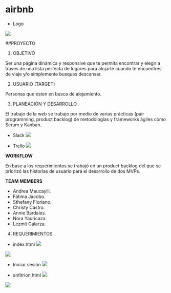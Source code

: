 # airbnb

* Logo

![](http://2.1m.yt/3II5Zd2.png)

##PROYECTO

1. OBJETIVO

Ser una página dinámica y responsive que te permita encontrar y elegir a traves de una lista perfecta de lugares para alojarte cuando te encuentres de viaje y/o simplemente busques descansar. 


2. USUARIO (TARGET)

Personas que esten en busca de alojamiento.


3. PLANEACIÓN Y DESARROLLO

El trabajo de la web se trabajo por medio de varias prácticas (pair programming, product backlog) de metodologías y frameworks ágiles como Scrum y Kanban.

* Slack
![](http://2.1m.yt/EjETkuF.jpg)

* Trello
![](http://2.1m.yt/DsbTSGF.jpg)

**WORKFLOW**

En base a los requerimientos se trabajó en un product backlog del que se priorizó las historias de usuario para el desarrollo de dos MVPs.

**TEAM MEMBERS**

* Andrea Maucaylli. 
* Fátima Jacobo.
* Sthefany Floriano.
* Christy Castro.
* Annie Bardales.
* Nora Yauricaza.
* Lezmit Galarza.

4. REQUERIMIENTOS

* index.html
![](http://3.1m.yt/BO2OdBp.jpg)

![](http://4.1m.yt/BrMNVl5.jpg)

* Iniciar sesión
![](http://3.1m.yt/wLP_Mk.jpg) 

* anfitrion.html
![](http://3.1m.yt/izx38Ex.jpg)

![](http://1.1m.yt/phSZMBQ.jpg)
